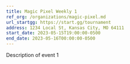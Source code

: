 ```yaml
---
title: Magic Pixel Weekly 1
ref_org: /organizations/magic-pixel.md
url_startgg: https://start.gg/tournament
address: 1234 Local St, Kansas City, MO 64111
start_date: 2023-05-15T19:00:00-0500 
end_date: 2023-05-16T00:00:00-0500
---
```


Description of event 1